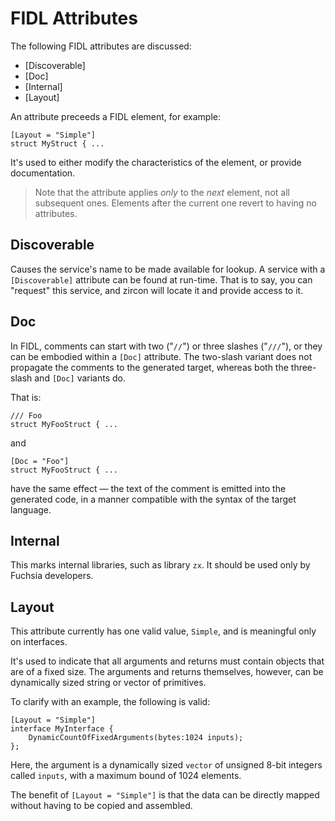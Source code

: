 
# FIDL Attributes

The following FIDL attributes are discussed:

* [Discoverable]
* [Doc]
* [Internal]
* [Layout]

An attribute preceeds a FIDL element, for example:

```fidl
[Layout = "Simple"]
struct MyStruct { ...
```

It's used to either modify the characteristics of the element, or provide documentation.

> Note that the attribute applies *only* to the *next* element, not all subsequent ones.
> Elements after the current one revert to having no attributes.

## Discoverable

Causes the service's name to be made available for lookup.
A service with a `[Discoverable]` attribute can be found at run-time.
That is to say, you can "request" this service, and zircon will locate it and provide access to it.

## Doc

In FIDL, comments can start with two ("`//`") or three slashes ("`///`"), or they can be
embodied within a `[Doc]` attribute.
The two-slash variant does not propagate the comments to the generated target, whereas
both the three-slash and `[Doc]` variants do.

That is:

```fidl
/// Foo
struct MyFooStruct { ...
```

and

```fidl
[Doc = "Foo"]
struct MyFooStruct { ...
```

have the same effect &mdash; the text of the comment is
emitted into the generated code, in a manner compatible with the syntax of the target language.

## Internal

This marks internal libraries, such as library `zx`.
It should be used only by Fuchsia developers.

## Layout

This attribute currently has one valid value, `Simple`, and is meaningful only on interfaces.

It's used to indicate that all arguments and returns must contain objects that are of a fixed size.
The arguments and returns themselves, however, can be dynamically sized string or vector of primitives.

To clarify with an example, the following is valid:

```fidl
[Layout = "Simple"]
interface MyInterface {
    DynamicCountOfFixedArguments(bytes:1024 inputs);
};
```

Here, the argument is a dynamically sized `vector` of unsigned 8-bit integers called `inputs`, with a maximum bound of 1024 elements.

The benefit of `[Layout = "Simple"]` is that the data can be directly mapped without having to be copied and assembled.

